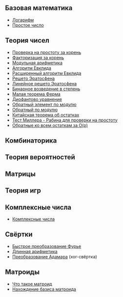 ## Базовая математика

  - [Логарифм](Логарифм "wikilink")
  - [Простое число](Простое_число "wikilink")

## Теория чисел

  - [Проверка на простоту за
    корень](Проверка_на_простоту_за_корень "wikilink")
  - [Факторизация за корень](Факторизация_за_корень "wikilink")
  - [Модульная арифметика](Модульная_арифметика "wikilink")
  - [Алгоритм Евклида](Алгоритм_Евклида "wikilink")
  - [Расширенный алгоритм
    Евклида](Расширенный_алгоритм_Евклида "wikilink")
  - [Решето Эратосфена](Решето_Эратосфена "wikilink")
  - [Линейное решето
    Эратосфена](Решето_Эратосфена#Линейное_время_работы "wikilink")
  - [Бинарное возведение в
    степень](Бинарное_возведение_в_степень "wikilink")
  - [Малая теорема Ферма](Малая_теорема_Ферма "wikilink")
  - [Диофантово уравнение](Диофантово_уравнение "wikilink")
  - [Обратный элемент по модулю](Обратный_элемент_по_модулю "wikilink")
  - [Обратный по модулю](Обратный_по_модулю "wikilink")
  - [Китайская теорема об
    остатках](Китайская_теорема_об_остатках "wikilink")
  - [Тест Миллера - Рабина для проверки на
    простоту](Тест_Миллера_-_Рабина_для_проверки_на_простоту "wikilink")
  - [Обратные ко всем остаткам за
    O(p)](Обратные_ко_всем_остаткам_за_O\(p\) "wikilink")

## Комбинаторика

## Теория вероятностей

## Матрицы

## Теория игр

## Комплексные числа

  - [Комплексные числа](Комплексные_числа "wikilink")

## Свёртки

  - [Быстрое преобразование
    Фурье](Быстрое_преобразование_Фурье "wikilink")
  - [Длинная арифметика](Длинная_арифметика "wikilink")
  - [Преобразование Адамара](Преобразование_Адамара "wikilink")
    (xor-свёртка)

## Матроиды

  - [Что такое матроид](Что_такое_матроид "wikilink")
  - [Нахождение базиса матроида](Нахождение_базиса_матроида "wikilink")